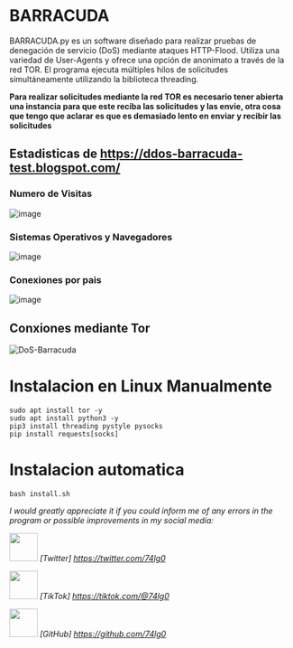 # BARRACUDA
BARRACUDA.py es un software diseñado para realizar pruebas de denegación de servicio (DoS) mediante ataques HTTP-Flood. Utiliza una variedad de User-Agents y ofrece una opción de anonimato a través de la red TOR. El programa ejecuta múltiples hilos de solicitudes simultáneamente utilizando la biblioteca threading.

**Para realizar solicitudes mediante la red TOR es necesario tener abierta una instancia para que este reciba las solicitudes y las envie, otra cosa que tengo que aclarar es que es demasiado lento en enviar y recibir las solicitudes**
## Estadisticas de https://ddos-barracuda-test.blogspot.com/
### Numero de Visitas
![image](https://github.com/74lg0/BARRACUDA/assets/111157836/d7daf20d-59f9-4b4a-aedb-bd979338d72d)

### Sistemas Operativos y Navegadores
![image](https://github.com/74lg0/BARRACUDA/assets/111157836/61cd17d3-722c-42d0-a243-28e9e860a62a)

### Conexiones por pais
![image](https://github.com/74lg0/BARRACUDA/assets/111157836/e76f6444-e82e-4622-af75-5b629eea172f)

## Conxiones mediante Tor
![DoS-Barracuda](https://github.com/74lg0/BARRACUDA/assets/111157836/23cf5026-88e9-4427-be00-3228c543effe)

# Instalacion en Linux Manualmente
    sudo apt install tor -y
    sudo apt install python3 -y
    pip3 install threading pystyle pysocks
    pip install requests[socks]

# Instalacion automatica
    bash install.sh

*I would greatly appreciate it if you could inform me of any errors in the program or possible improvements in my social media:*

<img src='https://github.com/74lg0/PyMalwareOS/assets/111157836/65fb859b-450a-421d-aa8b-fb25c74652c5'  height='50' width='50'> *[Twitter] https://twitter.com/74lg0*

<img src='https://github.com/74lg0/PyMalwareOS/assets/111157836/8e76c3f2-3a23-466b-a965-3816c51e8b34' height='50' width='50'>  *[TikTok] https://tiktok.com/@74lg0*

<img src='https://github.com/74lg0/PyMalwareOS/assets/111157836/c7a9f83c-c9c9-4ca2-a6c7-704ea2512331' height='50' width='50'> *[GitHub] https://github.com/74lg0*
